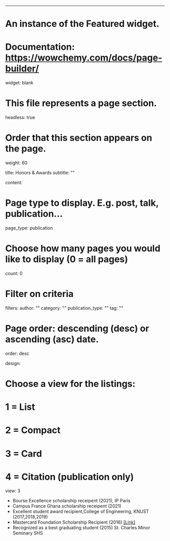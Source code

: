 ---
# An instance of the Featured widget.
# Documentation: https://wowchemy.com/docs/page-builder/
widget: blank

# This file represents a page section.
headless: true

# Order that this section appears on the page.
weight: 60

title: Honors & Awards
subtitle: ""

content:
  # Page type to display. E.g. post, talk, publication...
  page_type: publication
  # Choose how many pages you would like to display (0 = all pages)
  count: 0
  # Filter on criteria
  filters:
    author: ""
    category: ""
    publication_type: ""
    tag: ""
  # Page order: descending (desc) or ascending (asc) date.
  order: desc

design:
  # Choose a view for the listings:
  #   1 = List
  #   2 = Compact
  #   3 = Card
  #   4 = Citation (publication only)
  view: 3

- Bourse Excellence scholarship  receipent (2021), IP Paris
- Campus France Ghana scholarship receipent (2021)
- Excellent student award recipient,College of Engineering, KNUST (2017,2018,2019)
- Mastercard Foundation Scholarship Recipient (2016) [[Link]](https://mcf.knust.edu.gh/scholar/cohort-three/denis-mbey-akola)
- Recognized as a best graduating student (2015) St. Charles Minor Seminary SHS

